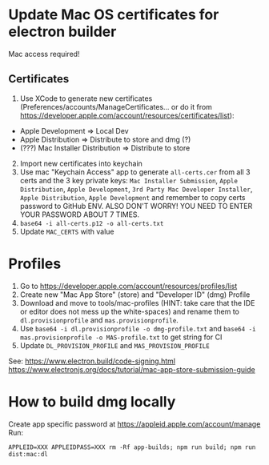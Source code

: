 # Update Mac OS certificates for electron builder

Mac access required!

## Certificates

1. Use XCode to generate new certificates (Preferences/accounts/ManageCertificates... or do it from https://developer.apple.com/account/resources/certificates/list):

- Apple Development => Local Dev
- Apple Distribution => Distribute to store and dmg (?)
- (???) Mac Installer Distribution => Distribute to store

2. Import new certificates into keychain
3. Use mac "Keychain Access" app to generate `all-certs.cer` from all 3 certs and the 3 key private keys: `Mac Installer Submission`, `Apple Distribution`, `Apple Development`, `3rd Party Mac Developer Installer`, `Apple Distribution`, `Apple Development` and remember to copy certs password to GitHub ENV. ALSO DON'T WORRY! YOU NEED TO ENTER YOUR PASSWORD ABOUT 7 TIMES.
4. `base64 -i all-certs.p12 -o all-certs.txt`
5. Update `MAC_CERTS` with value

# Profiles

1. Go to https://developer.apple.com/account/resources/profiles/list
2. Create new "Mac App Store" (store) and "Developer ID" (dmg) Profile
3. Download and move to tools/mac-profiles (HINT: take care that the IDE or editor does not mess up the white-spaces) and rename them to `dl.provisionprofile` and `mas.provisionprofile`.
4. Use `base64 -i dl.provisionprofile -o dmg-profile.txt` and `base64 -i mas.provisionprofile -o MAS-profile.txt` to get string for CI
5. Update `DL_PROVISION_PROFILE` and `MAS_PROVISION_PROFILE`

See:
https://www.electron.build/code-signing.html
https://www.electronjs.org/docs/tutorial/mac-app-store-submission-guide

# How to build dmg locally

Create app specific password at https://appleid.apple.com/account/manage
Run:

```
APPLEID=XXX APPLEIDPASS=XXX rm -Rf app-builds; npm run build; npm run dist:mac:dl
```
